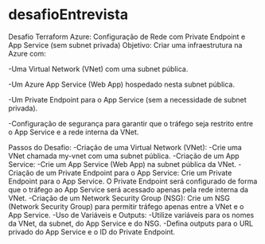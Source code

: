 # desafioEntrevista

Desafio Terraform Azure: Configuração de Rede com Private Endpoint e App Service (sem subnet privada)
Objetivo: Criar uma infraestrutura na Azure com:

-Uma Virtual Network (VNet) com uma subnet pública.

-Um Azure App Service (Web App) hospedado nesta subnet pública.

-Um Private Endpoint para o App Service (sem a necessidade de subnet privada).

-Configuração de segurança para garantir que o tráfego seja restrito entre o App Service e a rede interna da VNet.

Passos do Desafio:
-Criação de uma Virtual Network (VNet):
-Crie uma VNet chamada my-vnet com uma subnet pública.
-Criação de um App Service:
-Crie um App Service (Web App) na subnet pública da VNet.
-Criação de um Private Endpoint para o App Service:
    Crie um Private Endpoint para o App Service.
    O Private Endpoint será configurado de forma que o tráfego ao App Service será acessado apenas pela rede interna da VNet.
-Criação de um Network Security Group (NSG):
    Crie um NSG (Network Security Group) para permitir tráfego apenas entre a VNet e o App Service.
-Uso de Variáveis e Outputs:
    -Utilize variáveis para os nomes da VNet, da subnet, do App Service e do NSG.
    -Defina outputs para o URL privado do App Service e o ID do Private Endpoint.